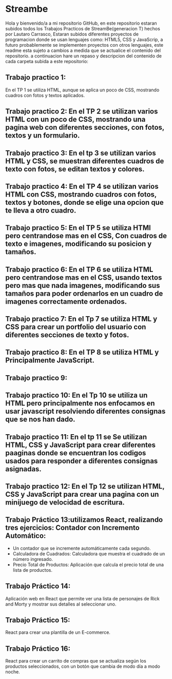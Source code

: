 # Streambe
  Hola y bienvenido/a a mi repositorio GitHub, en este repositorio estaran subidos todos los Trabajos Practicos de StreamBe(generacion T) hechos por Lautaro Carrasco, Estaran subidos diferentes proyectos de programacion donde se usan lenguajes como: HTML5, CSS y JavaScrip, a futuro probablemente se implementen proyectos con otros lenguajes, este readme esta sujeto a cambios a medida que se actualice el contenido del repositorio.
  a continuacion hare un repaso y descripcion del contenido de cada carpeta subida a este repositorio:
## Trabajo practico 1: 
En el TP 1 se utiliza HTML, aunque se aplica un poco de CSS, mostrando cuadros con fotos y textos aplicados.
## Trabajo practico 2: En el TP 2 se utilizan varios HTML con un poco de CSS, mostrando una pagina web con diferentes secciones, con fotos, textos y un formulario.
## Trabajo practico 3: En el tp 3 se utilizan varios HTML y CSS, se muestran diferentes cuadros de texto con fotos, se editan textos y colores.
## Trabajo practico 4: En el TP 4 se utilizan varios HTML con CSS, mostrando cuadros con fotos, textos y botones, donde se elige una opcion que te lleva a otro cuadro.
## Trabajo practico 5: En el TP 5 se utiliza HTMl pero centrandose mas en el CSS, Con cuadros de texto e imagenes, modificando su posicion y tamaños.
## Trabajo practico 6: En el TP 6 se utiliza HTML pero centrandose mas en el CSS, usando textos pero mas que nada imagenes, modificando sus tamaños para poder ordenarlos en un cuadro de imagenes correctamente ordenados.
## Trabajo practico 7: En el Tp 7 se utiliza HTML y CSS para crear un portfolio del usuario con diferentes secciones de texto y fotos.
## Trabajo practico 8: En el TP 8 se utiliza HTML y Principalmente JavaScript.
## Trabajo practico 9:
## Trabajo practico 10: En el Tp 10 se utiliza un HTML pero principalmente nos enfocamos en usar javascript resolviendo diferentes consignas que se nos han dado.
## Trabajo practico 11: En el tp 11 se Se utilizan HTML, CSS y JavaScript para crear diferentes paaginas donde se encuentran los codigos usados para responder a diferentes consignas asignadas.
## Trabajo practico 12: En el Tp 12 se utilizan HTML, CSS y JavaScript para crear una pagina con un minijuego de velocidad de escritura.
## Trabajo Práctico 13:utilizamos React, realizando tres ejercicios: Contador con Incremento Automático:
   * Un contador que se incremente automáticamente cada segundo.
   * Calculadora de Cuadrados: Calculadora que muestra el cuadrado de un número ingresado.
   * Precio Total de Productos: Aplicación que calcula el precio total de una lista de productos.
## Trabajo Práctico 14:
Aplicación web en React que permite ver una lista de personajes de Rick and Morty y mostrar sus detalles al seleccionar uno.
## Trabajo Práctico 15:
React para crear una plantilla de un E-commerce.
## Trabajo Práctico 16:
React para crear un carrito de compras que se actualiza según los productos seleccionados, con un botón que cambia de modo día a modo noche.
